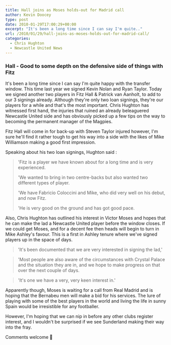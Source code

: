 ```yaml
---
title: Hall joins as Moses holds-out for Madrid call
author: Kevin Doocey
type: post
date: 2010-01-29T17:00:29+00:00
excerpt: "It's been a long time since I can say I'm quite.."
url: /2010/01/29/hall-joins-as-moses-holds-out-for-madrid-call/
categories:
  - Chris Hughton
  - Newcastle United News
---
```


### Hall - Good to some depth on the defensive side of things with Fitz

It's been a long time since I can say I'm quite happy with the transfer window. This time last year we signed Kevin Nolan and Ryan Taylor. Today we signed another two players in Fitz Hall & Patrick van Aanholt, to add to our 3 signings already. Although they're only two loan signings, they're our players for a while and that's the most important. Chris Hughton has witnessed  first hand, the injuries that ruined an already beleaguered Newcastle United side and has obviously picked up a few tips on the way to becoming the permanent manager of the Magpies.

Fitz Hall will come in for back-up with Steven Taylor injured however, I'm sure he'll find it rather tough to get his way into a side with the likes of Mike Williamson making a good first impression.

Speaking about his two loan signings, Hughton said :

> 'Fitz is a player we have known about for a long time and is very experienced.
>
> 'We wanted to bring in two centre-backs but also wanted two different types of player.
>
> 'We have Fabricio Coloccini and Mike, who did very well on his debut, and now Fitz.
>
> 'He is very good on the ground and has got good pace.

Also, Chris Hughton has outlined his interest in Victor Moses and hopes that he can make the lad a Newcastle United player before the window closes. If we could get Moses, and for a decent fee then heads will begin to turn in Mike Ashley's favour. This is a first in Ashley tenure where we've signed players up in the space of days.
>
> 'It's been documented that we are very interested in signing the lad,'

> 'Most people are also aware of the circumstances with Crystal Palace and the situation they are in, and we hope to make progress on that over the next couple of days.

> 'It's one we have a very, very keen interest in.'

Apparently though, Moses is waiting for a call from Real Madrid and is hoping that the Bernabeu men will make a bid for his services. The lure of playing with some of the best players in the world and living the life in sunny Spain would be irresistible for any footballer.

However, I'm hoping that we can nip in before any other clubs register interest, and I wouldn't be surprised if we see Sunderland making their way into the fray.

Comments welcome 🙂

